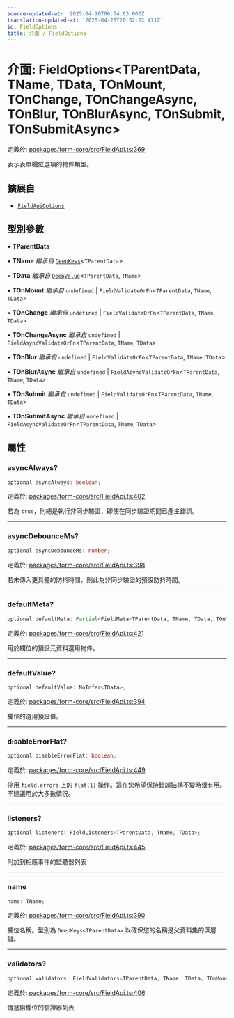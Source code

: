 ```yaml
---
source-updated-at: '2025-04-20T06:54:03.000Z'
translation-updated-at: '2025-04-25T20:52:22.471Z'
id: FieldOptions
title: 介面 / FieldOptions
---
```

# 介面: FieldOptions\<TParentData, TName, TData, TOnMount, TOnChange, TOnChangeAsync, TOnBlur, TOnBlurAsync, TOnSubmit, TOnSubmitAsync\>

定義於: [packages/form-core/src/FieldApi.ts:369](https://github.com/TanStack/form/blob/main/packages/form-core/src/FieldApi.ts#L369)

表示表單欄位選項的物件類型。

## 擴展自

- [`FieldApiOptions`](fieldapioptions.md)

## 型別參數

• **TParentData**

• **TName** *繼承自* [`DeepKeys`](../type-aliases/deepkeys.md)\<`TParentData`\>

• **TData** *繼承自* [`DeepValue`](../type-aliases/deepvalue.md)\<`TParentData`, `TName`\>

• **TOnMount** *繼承自* `undefined` \| `FieldValidateOrFn`\<`TParentData`, `TName`, `TData`\>

• **TOnChange** *繼承自* `undefined` \| `FieldValidateOrFn`\<`TParentData`, `TName`, `TData`\>

• **TOnChangeAsync** *繼承自* `undefined` \| `FieldAsyncValidateOrFn`\<`TParentData`, `TName`, `TData`\>

• **TOnBlur** *繼承自* `undefined` \| `FieldValidateOrFn`\<`TParentData`, `TName`, `TData`\>

• **TOnBlurAsync** *繼承自* `undefined` \| `FieldAsyncValidateOrFn`\<`TParentData`, `TName`, `TData`\>

• **TOnSubmit** *繼承自* `undefined` \| `FieldValidateOrFn`\<`TParentData`, `TName`, `TData`\>

• **TOnSubmitAsync** *繼承自* `undefined` \| `FieldAsyncValidateOrFn`\<`TParentData`, `TName`, `TData`\>

## 屬性

### asyncAlways?

```ts
optional asyncAlways: boolean;
```

定義於: [packages/form-core/src/FieldApi.ts:402](https://github.com/TanStack/form/blob/main/packages/form-core/src/FieldApi.ts#L402)

若為 `true`，則總是執行非同步驗證，即使在同步驗證期間已產生錯誤。

***

### asyncDebounceMs?

```ts
optional asyncDebounceMs: number;
```

定義於: [packages/form-core/src/FieldApi.ts:398](https://github.com/TanStack/form/blob/main/packages/form-core/src/FieldApi.ts#L398)

若未傳入更具體的防抖時間，則此為非同步驗證的預設防抖時間。

***

### defaultMeta?

```ts
optional defaultMeta: Partial<FieldMeta<TParentData, TName, TData, TOnMount, TOnChange, TOnChangeAsync, TOnBlur, TOnBlurAsync, TOnSubmit, TOnSubmitAsync, any, any, any, any, any, any, any>>;
```

定義於: [packages/form-core/src/FieldApi.ts:421](https://github.com/TanStack/form/blob/main/packages/form-core/src/FieldApi.ts#L421)

用於欄位的預設元資料選用物件。

***

### defaultValue?

```ts
optional defaultValue: NoInfer<TData>;
```

定義於: [packages/form-core/src/FieldApi.ts:394](https://github.com/TanStack/form/blob/main/packages/form-core/src/FieldApi.ts#L394)

欄位的選用預設值。

***

### disableErrorFlat?

```ts
optional disableErrorFlat: boolean;
```

定義於: [packages/form-core/src/FieldApi.ts:449](https://github.com/TanStack/form/blob/main/packages/form-core/src/FieldApi.ts#L449)

停用 `field.errors` 上的 `flat(1)` 操作。這在您希望保持錯誤結構不變時很有用。不建議用於大多數情況。

***

### listeners?

```ts
optional listeners: FieldListeners<TParentData, TName, TData>;
```

定義於: [packages/form-core/src/FieldApi.ts:445](https://github.com/TanStack/form/blob/main/packages/form-core/src/FieldApi.ts#L445)

附加到相應事件的監聽器列表

***

### name

```ts
name: TName;
```

定義於: [packages/form-core/src/FieldApi.ts:390](https://github.com/TanStack/form/blob/main/packages/form-core/src/FieldApi.ts#L390)

欄位名稱。型別為 `DeepKeys<TParentData>` 以確保您的名稱是父資料集的深層鍵。

***

### validators?

```ts
optional validators: FieldValidators<TParentData, TName, TData, TOnMount, TOnChange, TOnChangeAsync, TOnBlur, TOnBlurAsync, TOnSubmit, TOnSubmitAsync>;
```

定義於: [packages/form-core/src/FieldApi.ts:406](https://github.com/TanStack/form/blob/main/packages/form-core/src/FieldApi.ts#L406)

傳遞給欄位的驗證器列表
